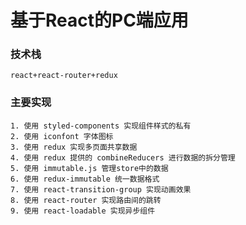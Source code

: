 # 基于React的PC端应用
### 技术栈
    react+react-router+redux
### 主要实现
    1. 使用 styled-components 实现组件样式的私有
    2. 使用 iconfont 字体图标
    3. 使用 redux 实现多页面共享数据
    4. 使用 redux 提供的 combineReducers 进行数据的拆分管理
    5. 使用 immutable.js 管理store中的数据
    6. 使用 redux-immutable 统一数据格式
    7. 使用 react-transition-group 实现动画效果
    8. 使用 react-router 实现路由间的跳转
    9. 使用 react-loadable 实现异步组件


